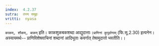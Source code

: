 ```yaml
---
index:  4.2.37
sutra:  तस्य समूहः
vritti:  nyasa
---
```


`काकम्, शौकम्, बाकम्` इति। काकशुकबकशब्दा आद्युदात्ताः।`प्राणिनां कुपूर्वाणाम्` (फि.सू.2.30) इत्यनेन। अस्यायमर्थः-- प्राणिविशेषवाचिनां शब्दानां आदिभूताः कवर्गात् तेषामुदात्तो भवतीति।।

